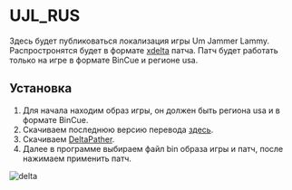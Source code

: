 # UJL_RUS
Здесь будет публиковаться локализация игры Um Jammer Lammy.
Распростронятся будет в формате [xdelta](https://github.com/marco-calautti/DeltaPatcher) патча.
Патч будет работать только на игре в формате BinCue и регионе usa.

## Установка
1. Для начала находим образ игры, он должен быть региона usa и в формате BinCue.
2. Скачиваем последнюю версию перевода [здесь](https://github.com/RED1cat/UJL_RUS/releases/latest).
3. Скачиваем [DeltaPather](https://github.com/marco-calautti/DeltaPatcher/releases/latest).
4. Далее в программе выбираем файл bin образа игры и патч, после нажимаем применить патч.

![delta](https://media.discordapp.net/attachments/735056339847610389/1051114683375038464/image.png)
